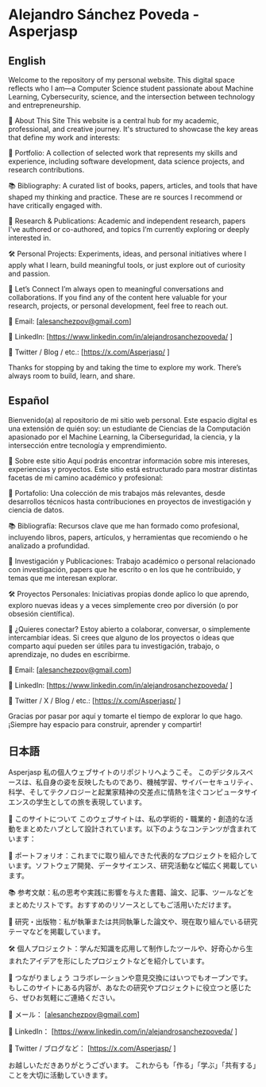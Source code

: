 # Alejandro Sánchez Poveda - Asperjasp
## English
Welcome to the repository of my personal website. This digital space reflects who I am—a Computer Science student passionate about Machine Learning, Cybersecurity, science, and the intersection between technology and entrepreneurship.

🧠 About This Site
This website is a central hub for my academic, professional, and creative journey. It's structured to showcase the key areas that define my work and interests:

📁 Portfolio: A collection of selected work that represents my skills and experience, including software development, data science projects, and research contributions.

📚 Bibliography: A curated list of books, papers, articles, and tools that have shaped my thinking and practice. These are re
sources I recommend or have critically engaged with.



🧪 Research & Publications: Academic and independent research, papers I've authored or co-authored, and topics I’m currently exploring or deeply interested in.

🛠️ Personal Projects: Experiments, ideas, and personal initiatives where I apply what I learn, build meaningful tools, or just explore out of curiosity and passion.

🤝 Let’s Connect
I’m always open to meaningful conversations and collaborations. If you find any of the content here valuable for your research, projects, or personal development, feel free to reach out.

📧 Email: [alesanchezpov@gmail.com]

💼 LinkedIn: [https://www.linkedin.com/in/alejandrosanchezpoveda/
]

🧠 Twitter / Blog / etc.: [https://x.com/Asperjasp/
]

Thanks for stopping by and taking the time to explore my work.
There’s always room to build, learn, and share.




## Español 
Bienvenido(a) al repositorio de mi sitio web personal. Este espacio digital es una extensión de quién soy: un estudiante de Ciencias de la Computación apasionado por el Machine Learning, la Ciberseguridad, la ciencia, y la intersección entre tecnología y emprendimiento.

🧠 Sobre este sitio
Aquí podrás encontrar información sobre mis intereses, experiencias y proyectos. Este sitio está estructurado para mostrar distintas facetas de mi camino académico y profesional:

📁 Portafolio: Una colección de mis trabajos más relevantes, desde desarrollos técnicos hasta contribuciones en proyectos de investigación y ciencia de datos.

📚 Bibliografía: Recursos clave que me han formado como profesional, incluyendo libros, papers, artículos, y herramientas que recomiendo o he analizado a profundidad.

🧪 Investigación y Publicaciones: Trabajo académico o personal relacionado con investigación, papers que he escrito o en los que he contribuido, y temas que me interesan explorar.

🛠️ Proyectos Personales: Iniciativas propias donde aplico lo que aprendo, exploro nuevas ideas y a veces simplemente creo por diversión (o por obsesión científica).

🤝 ¿Quieres conectar?
Estoy abierto a colaborar, conversar, o simplemente intercambiar ideas. Si crees que alguno de los proyectos o ideas que comparto aquí pueden ser útiles para tu investigación, trabajo, o aprendizaje, no dudes en escribirme.

📧 Email: [alesanchezpov@gmail.com]

💼 LinkedIn: [https://www.linkedin.com/in/alejandrosanchezpoveda/
]

🧠 Twitter / X / Blog / etc.: [https://x.com/Asperjasp/
]

Gracias por pasar por aquí y tomarte el tiempo de explorar lo que hago.
¡Siempre hay espacio para construir, aprender y compartir!

## 日本語

Asperjasp
私の個人ウェブサイトのリポジトリへようこそ。
このデジタルスペースは、私自身の姿を反映したものであり、機械学習、サイバーセキュリティ、科学、そしてテクノロジーと起業家精神の交差点に情熱を注ぐコンピュータサイエンスの学生としての旅を表現しています。

🧠 このサイトについて
このウェブサイトは、私の学術的・職業的・創造的な活動をまとめたハブとして設計されています。以下のようなコンテンツが含まれています：

📁 ポートフォリオ：これまでに取り組んできた代表的なプロジェクトを紹介しています。ソフトウェア開発、データサイエンス、研究活動など幅広く掲載しています。

📚 参考文献：私の思考や実践に影響を与えた書籍、論文、記事、ツールなどをまとめたリストです。おすすめのリソースとしてもご活用いただけます。

🧪 研究・出版物：私が執筆または共同執筆した論文や、現在取り組んでいる研究テーマなどを掲載しています。

🛠️ 個人プロジェクト：学んだ知識を応用して制作したツールや、好奇心から生まれたアイデアを形にしたプロジェクトなどを紹介しています。

🤝 つながりましょう
コラボレーションや意見交換にはいつでもオープンです。
もしこのサイトにある内容が、あなたの研究やプロジェクトに役立つと感じたら、ぜひお気軽にご連絡ください。

📧 メール： [alesanchezpov@gmail.com]

💼 LinkedIn： [https://www.linkedin.com/in/alejandrosanchezpoveda/
]

🧠 Twitter / ブログなど： [https://x.com/Asperjasp/
]

お越しいただきありがとうございます。
これからも「作る」「学ぶ」「共有する」ことを大切に活動していきます。

